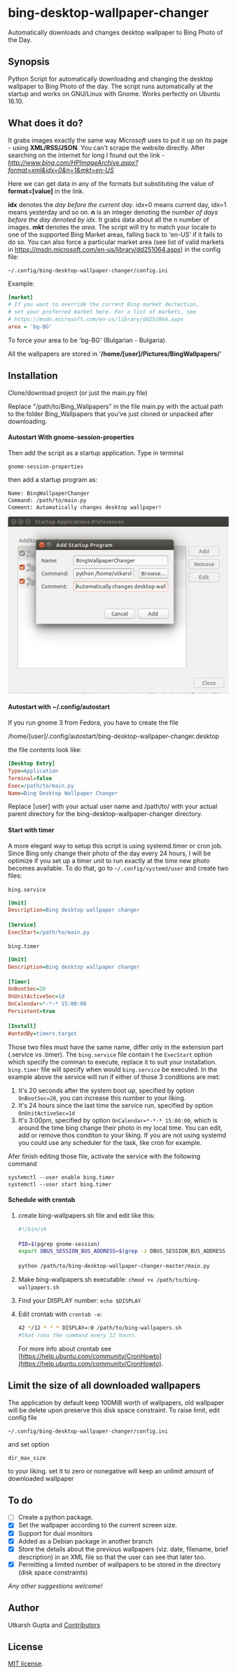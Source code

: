 # bing-desktop-wallpaper-changer
Automatically downloads and changes desktop wallpaper to Bing Photo of the Day.

## Synopsis
Python Script for automatically downloading and changing the desktop wallpaper to Bing Photo of the day. The script runs automatically at the startup and works on GNU/Linux with Gnome. Works perfectly on Ubuntu 16.10.

## What does it do?
It grabs images exactly the same way *Microsoft* uses to put it up on its page - using **XML/RSS/JSON**. You can't scrape the website directly. After searching on the internet for long I found out the link - *http://www.bing.com/HPImageArchive.aspx?format=xml&idx=0&n=1&mkt=en-US*

Here we can get data in any of the formats but substituting the value of **format=[value]** in the link.

**idx** denotes the *day before the current day*. idx=0 means current day, idx=1 means yesterday and so on.
**n** is an integer denoting the *number of days before the day denoted by idx*. It grabs data about all the n number of images.
**mkt** denotes the *area*. The script will try to match your locale to one of the supported Bing Market areas, falling back to 'en-US' if it fails to do so. You can also force a particular market area (see list of valid markets in https://msdn.microsoft.com/en-us/library/dd251064.aspx) in the config file:

```
~/.config/bing-desktop-wallpaper-changer/config.ini
```

Example:

```ini
[market]
# If you want to override the current Bing market dectection,
# set your preferred market here. For a list of markets, see
# https://msdn.microsoft.com/en-us/library/dd251064.aspx
area = 'bg-BG'
```

To force your area to be 'bg-BG' (Bulgarian - Bulgaria).

All the wallpapers are stored in '**/home/[user]/Pictures/BingWallpapers/**'

## Installation

Clone/download project (or just the main.py file)

Replace "/path/to/Bing_Wallpapers" in the file main.py with the actual path to the folder Bing_Wallpapers that you've just cloned or unpacked after downloading.

#### Autostart With gnome-session-properties
Then add the script as a startup application. Type in terminal

```shell
gnome-session-properties
```

then add a startup program as:
```plaintext
Name: BingWallpaperChanger
Command: /path/to/main.py
Comment: Automatically changes desktop wallpaper!
```

![gnome-session-properties](startup.png "gnome-session-properties")

#### Autostart with ~/.config/autostart
If you run gnome 3 from Fedora, you have to create the file

/home/[user]/.config/autostart/bing-desktop-wallpaper-changer.desktop

the file contents look like:


```ini
[Desktop Entry]
Type=Application
Terminal=false
Exec=/path/to/main.py
Name=Bing Desktop Wallpaper Changer
```

Replace [user] with your actual user name and /path/to/ with your actual
parent directory for the bing-desktop-wallpaper-changer directory.

#### Start with timer

A more elegant way to setup this script is using systemd.timer or cron job.
Since Bing only change their photo of the day every 24 hours, I will be optimize if you set up a timer unit to run exactly at the time new photo becomes available. To do that, go to `~/.config/systemd/user` and create two files:

`bing.service`
```ini
[Unit]
Description=Bing desktop wallpaper changer

[Service]
ExecStart=/path/to/main.py
```

`bing.timer`
```ini
[Unit]
Description=Bing desktop wallpaper changer

[Timer]
OnBootSec=20
OnUnitActiveSec=1d
OnCalendar=*-*-* 15:00:00
Persistent=true

[Install]
WantedBy=timers.target
```
Those two files must have the same name, differ only in the extension part (.service vs .timer). The `bing.service` file contain t he `ExecStart` option which specify the comman to execute, replace it to suit your installation.
`bing.timer` file will specify when would `bing.service` be executed. In the example above the service will run if either of those 3 conditions are met:

1. It's 20 seconds after the system boot up, specified by option `OnBootSec=20`, you can increase this number  to your liking.
2. It's 24 hours since the last time the service run, specified by option `OnUnitActiveSec=1d`
3. It's 3:00pm, specified by option `OnCalendar=*-*-* 15:00:00`, which is around the time bing change their photo in my local time. 
You can edit, add or remove thos conditon to your liking. If you are not using systemd you could use any scheduler for the task, like cron for example.

Afer finish editing those file, activate the service with the following command
```shell
systemctl --user enable bing.timer
systemctl --user start bing.timer
```

#### Schedule with crontab
1) create bing-wallpapers.sh file and edit like this:

   ```bash
   #!/bin/sh

   PID=$(pgrep gnome-session)
   export DBUS_SESSION_BUS_ADDRESS=$(grep -z DBUS_SESSION_BUS_ADDRESS /proc/$PID/environ|cut -d= -f2-)

   python /path/to/bing-desktop-wallpaper-changer-master/main.py
   ```

2) Make bing-wallpapers.sh executable: `chmod +x /path/to/bing-wallpapers.sh`

3) Find your DISPLAY number: `echo $DISPLAY`

4) Edit crontab with `crontab -e`:

   ```bash
   42 */12 * * * DISPLAY=:0 /path/to/bing-wallpapers.sh
   #that runs the command every 12 hours.
   ```

   For more info about crontab see [https://help.ubuntu.com/community/CronHowto](https://help.ubuntu.com/community/CronHowto).


## Limit the size of all downloaded wallpapers
The application by default keep 100MiB worth of wallpapers, old wallpaper will be delete upon preserve this disk space constraint. To raise limit, edit config file 
```
~/.config/bing-desktop-wallpaper-changer/config.ini
```
and set option 
```
dir_max_size
```
to your liking. set it to zero or nonegative will keep an unlimit amount of downloaded wallpaper


## To do
- [ ] Create a python package.
- [x] Set the wallpaper according to the current screen size.
- [x] Support for dual monitors
- [x] Added as a Debian package in another branch
- [x] Store the details about the previous wallpapers (viz. date, filename, brief description) in an XML file so that the user can see that later too.
- [x] Permitting a limited number of wallpapers to be stored in the directory (disk space constraints)

*Any other suggestions welcome!*

## Author
Utkarsh Gupta and [Contributors](https://github.com/UtkarshGpta/bing-desktop-wallpaper-changer/network/members)

## License
[MIT license](http://opensource.org/licenses/mit-license.php).

